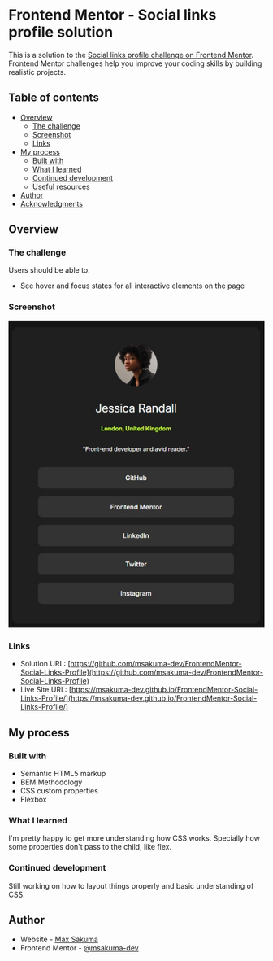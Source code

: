 # Frontend Mentor - Social links profile solution

This is a solution to the [Social links profile challenge on Frontend Mentor](https://www.frontendmentor.io/challenges/social-links-profile-UG32l9m6dQ). Frontend Mentor challenges help you improve your coding skills by building realistic projects.

## Table of contents

- [Overview](#overview)
  - [The challenge](#the-challenge)
  - [Screenshot](#screenshot)
  - [Links](#links)
- [My process](#my-process)
  - [Built with](#built-with)
  - [What I learned](#what-i-learned)
  - [Continued development](#continued-development)
  - [Useful resources](#useful-resources)
- [Author](#author)
- [Acknowledgments](#acknowledgments)

## Overview

### The challenge

Users should be able to:

- See hover and focus states for all interactive elements on the page

### Screenshot

![](./screenshot.jpg)

### Links

- Solution URL: [https://github.com/msakuma-dev/FrontendMentor-Social-Links-Profile](https://github.com/msakuma-dev/FrontendMentor-Social-Links-Profile)
- Live Site URL: [https://msakuma-dev.github.io/FrontendMentor-Social-Links-Profile/](https://msakuma-dev.github.io/FrontendMentor-Social-Links-Profile/)

## My process

### Built with

- Semantic HTML5 markup
- BEM Methodology
- CSS custom properties
- Flexbox

### What I learned

I'm pretty happy to get more understanding how CSS works. Specially how some properties don't pass to the child, like flex.

### Continued development

Still working on how to layout things properly and basic understanding of CSS.

## Author

- Website - [Max Sakuma](https://github.com/msakuma-dev/)
- Frontend Mentor - [@msakuma-dev](https://www.frontendmentor.io/profile/msakuma-dev)
